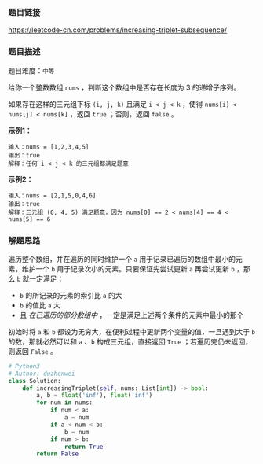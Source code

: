 ### 题目链接

https://leetcode-cn.com/problems/increasing-triplet-subsequence/

### 题目描述

题目难度：```中等```

给你一个整数数组 ```nums``` ，判断这个数组中是否存在长度为 3 的递增子序列。

如果存在这样的三元组下标 ```(i, j, k)``` 且满足 ```i < j < k``` ，使得 ```nums[i] < nums[j] < nums[k]``` ，返回 ```true``` ；否则，返回 ```false``` 。

**示例1：**

```
输入：nums = [1,2,3,4,5]
输出：true
解释：任何 i < j < k 的三元组都满足题意
```

**示例2：**

```
输入：nums = [2,1,5,0,4,6]
输出：true
解释：三元组 (0, 4, 5) 满足题意，因为 nums[0] == 2 < nums[4] == 4 < nums[5] == 6
```

### 解题思路

遍历整个数组，并在遍历的同时维护一个 ```a``` 用于记录已遍历的数组中最小的元素，维护一个 ```b``` 用于记录次小的元素。只要保证先尝试更新 ```a``` 再尝试更新 ```b``` ，那么 ```b``` 就一定满足：

- ```b``` 的所记录的元素的索引比 ```a``` 的大
- ```b``` 的值比 ```a``` 大
- 且 *在已遍历的部分数组中* ，一定是满足上述两个条件的元素中最小的那个

初始时将 ```a``` 和 ```b``` 都设为无穷大，在便利过程中更新两个变量的值，一旦遇到大于 ```b``` 的数，那就必然可以和 ```a``` 、```b``` 构成三元组，直接返回 ```True``` ；若遍历完仍未返回，则返回 ```False``` 。

```python
# Python3
# Author: duzhenwei
class Solution:
    def increasingTriplet(self, nums: List[int]) -> bool:
        a, b = float('inf'), float('inf')
        for num in nums:
            if num < a:
                a = num
            if a < num < b:
                b = num
            if num > b:
                return True
        return False
```
